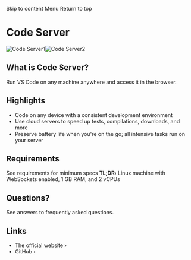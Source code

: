 Skip to content
Menu
Return to top
# Code Server ​
![Code Server1](https://github.com/coder/code-server/raw/main/docs/assets/screenshot-1.png)![Code Server2](https://github.com/coder/code-server/raw/main/docs/assets/screenshot-2.png)
## What is Code Server? ​
Run VS Code on any machine anywhere and access it in the browser.
## Highlights ​
  * Code on any device with a consistent development environment
  * Use cloud servers to speed up tests, compilations, downloads, and more
  * Preserve battery life when you're on the go; all intensive tasks run on your server


## Requirements ​
See requirements for minimum specs
**TL;DR:** Linux machine with WebSockets enabled, 1 GB RAM, and 2 vCPUs
## Questions? ​
See answers to frequently asked questions.
## Links ​
  * The official website ›
  * GitHub ›


